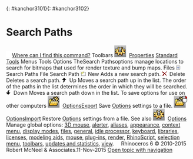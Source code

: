 ---
---

{: #kanchor3101}{: #kanchor3102}
# Search Paths
 [![images/transparent.gif](images/transparent.gif)Where can I find this command?](javascript:void(0);) Toolbars
![images/options.png](images/options.png) [Properties](properties-toolbar.html)  [Standard](standard-toolbar.html)  [Tools](tools-toolbar.html) 
Menus
Tools
Options
TheSearch Pathsoptions manage locations to search for bitmaps that used for render texture and bump maps.
Files![images/dialoglistplus.png](images/dialoglistplus.png)Search Paths
File Search Path
![images/docpropsfiles-new.png](images/docpropsfiles-new.png)New
Adds a new search path.
![images/docpropsfiles-delete.png](images/docpropsfiles-delete.png)Delete
Deletes a search path.
![images/docpropsfiles-moveup.png](images/docpropsfiles-moveup.png)Up
Moves a search path up in the list. The order of the paths in the list determines the order in which they will be searched.
![images/docpropsfiles-movedown.png](images/docpropsfiles-movedown.png)Down
Moves a search path down in the list.
To save options for use on other computers
![images/optionsexport.png](images/optionsexport.png) [OptionsExport](optionsexport.html) 
Save [Options](options.html) settings to a file.
![images/optionsimport.png](images/optionsimport.png) [OptionsImport](optionsexport.html#optionsimport) 
Restore [Options](options.html) settings from a file.
See also
![images/options.png](images/options.png) [Options](options.html) 
Manage global options: [3D mouse](3dconnexion.html), [alerter](alerter.html), [aliases](aliases.html), [appearance](appearance.html), [context menu](context-menu.html), [display modes](view-displaymode-options.html), [files](files.html), [general](general.html), [idle processor](idleprocessor.html), [keyboard](keyboard.html), [libraries](libraries.html), [licenses](licenses.html), [modeling aids](modeling-aids.html), [mouse](mouse.html), [plug-ins](plug-ins.html), [render](rendering.html), [RhinoScript](rhinoscript.html), [selection menu](selection-menu.html), [toolbars](toolbars.html), [updates and statistics](updates-and-statistics.html), [view](view.html).
&#160;
&#160;
Rhinoceros 6 © 2010-2015 Robert McNeel &amp; Associates.11-Nov-2015
 [Open topic with navigation](files-search-paths.html) 

